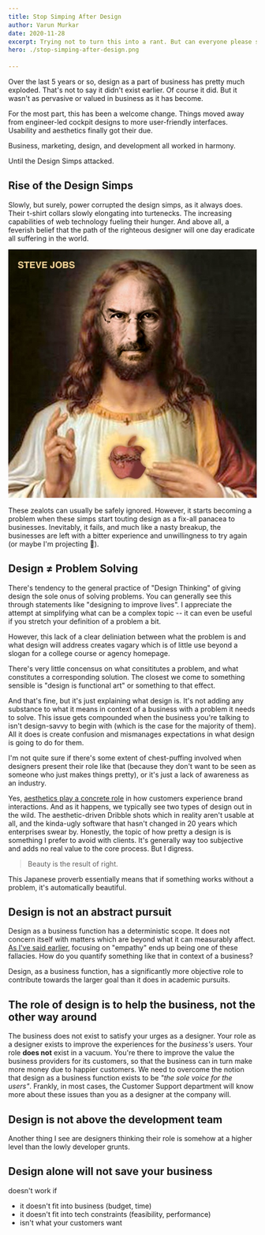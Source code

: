 ```yaml
---
title: Stop Simping After Design
author: Varun Murkar
date: 2020-11-28
excerpt: Trying not to turn this into a rant. But can everyone please stop putting 'Design' on a pedestal?
hero: ./stop-simping-after-design.png

---
```


Over the last 5 years or so, design as a part of business has pretty much exploded. That's not to say it didn't exist earlier. Of course it did. But it wasn't as pervasive or valued in business as it has become. 

For the most part, this has been a welcome change. Things moved away from engineer-led cockpit designs to more user-friendly interfaces. Usability and aesthetics finally got their due.

Business, marketing, design, and development all worked in harmony.

Until the Design Simps attacked. 

<!-- ![Pewds disapproves of simps](./simp.gif) -->

## Rise of the Design Simps

Slowly, but surely, power corrupted the design simps, as it always does. Their t-shirt collars slowly elongating into turtenecks. The increasing capabilities of web technology fueling their hunger. And above all, a feverish belief that the path of the righteous designer will one day eradicate all suffering in the world. 

![All hail Jesus Jobs](./jesus-jobs.jpg)

These zealots can usually be safely ignored. However, it starts becoming a problem when these simps start touting design as a fix-all panacea to businesses. Inevitably, it fails, and much like a nasty breakup, the businesses are left with a bitter experience and unwillingness to try again (or maybe I'm projecting 🤷). 

## Design ≠ Problem Solving

There's tendency to the general practice of "Design Thinking" of giving design the sole onus of solving problems. You can generally see this through statements like "designing to improve lives". I appreciate the attempt at simplifying what can be a complex topic -- it can even be useful if you stretch your definition of a problem a bit. 

However, this lack of a clear deliniation between what the problem is and what design will address creates vagary which is of little use beyond a slogan for a college course or agency homepage.

There's very little concensus on what consititutes a problem, and what constitutes a corresponding solution. The closest we come to something sensible is "design is functional art" or something to that effect. 

And that's fine, but it's just explaining what design is. It's not adding any substance to what it means in context of a business with a problem it needs to solve. This issue gets compounded when the business you're talking to isn't design-savvy to begin with (which is the case for the majority of them). All it does is create confusion and mismanages expectations in what design is going to do for them. 

I'm not quite sure if there's some extent of chest-puffing involved when designers present their role like that (because they don't want to be seen as someone who just makes things pretty), or it's just a lack of awareness as an industry.

Yes, <a href="https://lawsofux.com/aesthetic-usability-effect.html" rel="noreferrer noopener" target="blank">aesthetics play a concrete role</a> in how customers experience brand interactions. And as it happens, we typically see two types of design out in the wild. The aesthetic-driven Dribble shots which in reality aren't usable at all, and the kinda-ugly software that hasn't changed in 20 years which enterprises swear by. Honestly, the topic of how pretty a design is is something I prefer to avoid with clients. It's generally way too subjective and adds no real value to the core process. But I digress.

> Beauty is the result of right.

This Japanese proverb essentially means that if something works without a problem, it's automatically beautiful. 

## Design is not an abstract pursuit

Design as a business function has a deterministic scope. It does not concern itself with matters which are beyond what it can measurably affect. [As I've said earlier](../empathy-is-overrated), focusing on "empathy" ends up being one of these fallacies. How do you quantify something like that in context of a business? 

Design, as a business function, has a significantly more objective role to contribute towards the larger goal than it does in academic pursuits. 

<!-- An example I find myself repeating often when teaching these concepts to interns is this one. 

Let's pretend we're running a dry cleaning service. People come to your establishment, drop their fabrics, and get a token for pickup. This works fine, and eventually you're going to plateau. 

So what can you do to break this ceiling? What additional value can you create for your customers that can boost your business? -->

## The role of design is to help the business, not the other way around

The business does not exist to satisfy your urges as a designer. Your role as a designer exists to improve the experiences for the *business's* users. Your role **does not** exist in a vacuum. You're there to improve the value the business providers for its customers, so that the business can in turn make more money due to happier customers. We need to overcome the notion that design as a business function exists to be *"the sole voice for the users"*. Frankly, in most cases, the Customer Support department will know more about these issues than you as a designer at the company will. 

## Design is not above the development team

Another thing I see are designers thinking their role is somehow at a higher level than the lowly developer grunts. 

## Design alone will not save your business

doesn't work if
- it doesn't fit into business (budget, time)
- it doesn't fit into tech constraints (feasibility, performance)
- isn't what your customers want